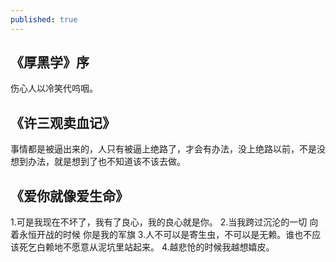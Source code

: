 ```yaml
---
published: true
---
```

## 《厚黑学》序
  伤心人以冷笑代呜咽。
## 《许三观卖血记》
  事情都是被逼出来的，人只有被逼上绝路了，才会有办法，没上绝路以前，不是没想到办法，就是想到了也不知道该不该去做。
## 《爱你就像爱生命》
  1.可是我现在不坏了，我有了良心，我的良心就是你。
  2.当我跨过沉沦的一切
    向着永恒开战的时候
    你是我的军旗
  3.人不可以是寄生虫，不可以是无赖。谁也不应该死乞白赖地不愿意从泥坑里站起来。
  4.越悲怆的时候我越想嬉皮。
  
  
  
